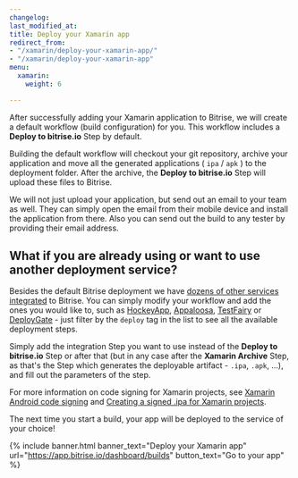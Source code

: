 ```yaml
---
changelog:
last_modified_at:
title: Deploy your Xamarin app
redirect_from:
- "/xamarin/deploy-your-xamarin-app/"
- "/xamarin/deploy-your-xamarin-app"
menu:
  xamarin:
    weight: 6

---
```

After successfully adding your Xamarin application to Bitrise, we will create a default workflow (build configuration) for you. This workflow includes a **Deploy to bitrise.io** Step by default.

Building the default workflow will checkout your git repository, archive your application and move all the generated applications ( `ipa` / `apk` ) to the deployment folder. After the archive, the **Deploy to bitrise.io** Step will upload these files to Bitrise.

We will not just upload your application, but send out an email to your team as well. They can simply open the email from their mobile device and install the application from there. Also you can send out the build to any tester by providing their email address.

## What if you are already using or want to use another deployment service?

Besides the default Bitrise deployment we have [dozens of other services integrated](http://www.bitrise.io/integrations#?filter=deploy) to Bitrise. You can simply modify your workflow and add the ones you would like to, such as [HockeyApp](http://hockeyapp.net/), [Appaloosa](/tutorials/deploy/publish-your-app-to-appaloosa/), [TestFairy](/tutorials/deploy/deploy-to-testfairy-with-bitrise/) or [DeployGate](/tutorials/deploy/deploy-apps-to-deploygate-from-bitrise/) - just filter by the `deploy` tag in the list to see all the available deployment steps.

Simply add the integration Step you want to use instead of the **Deploy to bitrise.io** Step or after that (but in any case after the **Xamarin Archive** Step, as that's the Step which generates the deployable artifact - `.ipa`, `.apk`, ...), and fill out the parameters of the step.

For more information on code signing for Xamarin projects, see [Xamarin Android code signing](/code-signing/xamarin-android-code-signing/xamarin-android-code-signing) and [Creating a signed .ipa for Xamarin projects](/code-signing/ios-code-signing/create-signed-ipa-for-xamarin).

The next time you start a build, your app will be deployed to the service of your choice!

{% include banner.html banner_text="Deploy your Xamarin app" url="https://app.bitrise.io/dashboard/builds" button_text="Go to your app" %}